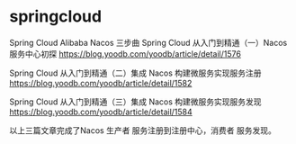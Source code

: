 # springcloud
Spring Cloud Alibaba Nacos 三步曲
Spring Cloud 从入门到精通（一）Nacos 服务中心初探
https://blog.yoodb.com/yoodb/article/detail/1576

Spring Cloud 从入门到精通（二）集成 Nacos 构建微服务实现服务注册
https://blog.yoodb.com/yoodb/article/detail/1582

Spring Cloud 从入门到精通（三）集成 Nacos 构建微服务实现服务发现
https://blog.yoodb.com/yoodb/article/detail/1584

以上三篇文章完成了Nacos 生产者 服务注册到注册中心，消费者 服务发现。
